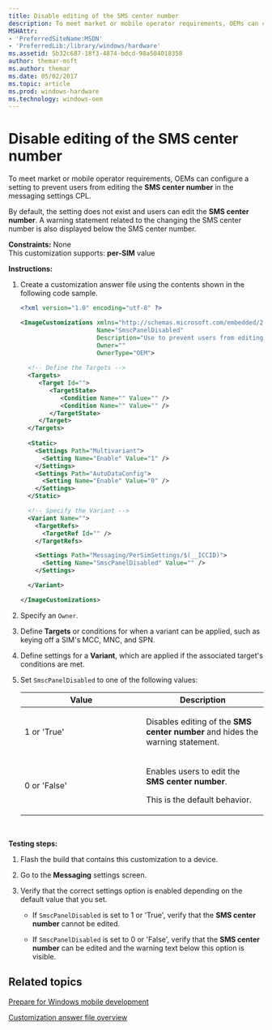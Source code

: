 ```yaml
---
title: Disable editing of the SMS center number
description: To meet market or mobile operator requirements, OEMs can configure a setting to prevent users from editing the SMS center number in the messaging settings CPL.
MSHAttr:
- 'PreferredSiteName:MSDN'
- 'PreferredLib:/library/windows/hardware'
ms.assetid: 5b32c687-18f3-4874-bdcd-98a504018358
author: themar-msft
ms.author: themar
ms.date: 05/02/2017
ms.topic: article
ms.prod: windows-hardware
ms.technology: windows-oem
---
```


# Disable editing of the SMS center number


To meet market or mobile operator requirements, OEMs can configure a setting to prevent users from editing the **SMS center number** in the messaging settings CPL.

By default, the setting does not exist and users can edit the **SMS center number**. A warning statement related to the changing the SMS center number is also displayed below the SMS center number.

<a href="" id="constraints---none"></a>**Constraints:** None  
This customization supports: **per-SIM** value

<a href="" id="instructions-"></a>**Instructions:**  
1.  Create a customization answer file using the contents shown in the following code sample.

    ```XML
    <?xml version="1.0" encoding="utf-8" ?>  

    <ImageCustomizations xmlns="http://schemas.microsoft.com/embedded/2004/10/ImageUpdate"  
                         Name="SmscPanelDisabled"  
                         Description="Use to prevent users from editing the 'SMS center number' in the messaging settings CPL."  
                         Owner=""  
                         OwnerType="OEM"> 
      
      <!-- Define the Targets --> 
      <Targets>
         <Target Id="">
            <TargetState>
               <Condition Name="" Value="" />
               <Condition Name="" Value="" />
            </TargetState>
         </Target>
      </Targets>
      
      <Static>
        <Settings Path="Multivariant">
          <Setting Name="Enable" Value="1" />
        </Settings>
        <Settings Path="AutoDataConfig">
          <Setting Name="Enable" Value="0" />
        </Settings>
      </Static>

      <!-- Specify the Variant -->
      <Variant Name=""> 
        <TargetRefs>
          <TargetRef Id="" /> 
        </TargetRefs>

        <Settings Path="Messaging/PerSimSettings/$(__ICCID)">  
          <Setting Name="SmscPanelDisabled" Value="" />    
        </Settings>  

      </Variant>

    </ImageCustomizations>
    ```

2.  Specify an `Owner`.

3.  Define **Targets** or conditions for when a variant can be applied, such as keying off a SIM's MCC, MNC, and SPN.

4.  Define settings for a **Variant**, which are applied if the associated target's conditions are met.

5.  Set `SmscPanelDisabled` to one of the following values:

    <table>
    <colgroup>
    <col width="50%" />
    <col width="50%" />
    </colgroup>
    <thead>
    <tr class="header">
    <th>Value</th>
    <th>Description</th>
    </tr>
    </thead>
    <tbody>
    <tr class="odd">
    <td><p>1 or 'True'</p></td>
    <td><p>Disables editing of the <strong>SMS center number</strong> and hides the warning statement.</p></td>
    </tr>
    <tr class="even">
    <td><p>0 or 'False'</p></td>
    <td><p>Enables users to edit the <strong>SMS center number</strong>.</p>
    <p>This is the default behavior.</p></td>
    </tr>
    </tbody>
    </table>

     

<a href="" id="testing-steps-"></a>**Testing steps:**  
1.  Flash the build that contains this customization to a device.

2.  Go to the **Messaging** settings screen.

3.  Verify that the correct settings option is enabled depending on the default value that you set.

    -   If `SmscPanelDisabled` is set to 1 or 'True', verify that the **SMS center number** cannot be edited.

    -   If `SmscPanelDisabled` is set to 0 or 'False', verify that the **SMS center number** can be edited and the warning text below this option is visible.

## Related topics

[Prepare for Windows mobile development](https://docs.microsoft.com/en-us/windows-hardware/manufacture/mobile/preparing-for-windows-mobile-development)

[Customization answer file overview](https://docs.microsoft.com/en-us/windows-hardware/customize/mobile/mcsf/customization-answer-file)
